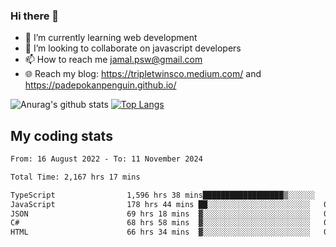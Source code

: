 ### Hi there 👋

<!--
**padepokanpenguin/padepokanpenguin** is a ✨ _special_ ✨ repository because its `README.md` (this file) appears on your GitHub profile.
-->

- 🌱 I’m currently learning  web development
- 👯 I’m looking to collaborate on javascript developers
- 📫 How to reach me jamal.psw@gmail.com
- 🌐 Reach my blog:
   https://tripletwinsco.medium.com/ and
   https://padepokanpenguin.github.io/

![Anurag's github stats](https://github-readme-stats.vercel.app/api?username=padepokanpenguin&count_private=true&disable_animations=false&show_icons=true&theme=default)
[![Top Langs](https://github-readme-stats.vercel.app/api/top-langs/?username=padepokanpenguin&theme=default&layout=compact)](https://github.com/padepokanpenguin)

## My coding stats

<!--START_SECTION:waka-->

```txt
From: 16 August 2022 - To: 11 November 2024

Total Time: 2,167 hrs 17 mins

TypeScript                1,596 hrs 38 mins██████████████████▒░░░░░░   73.67 %
JavaScript                178 hrs 44 mins ██░░░░░░░░░░░░░░░░░░░░░░░   08.25 %
JSON                      69 hrs 18 mins  ▓░░░░░░░░░░░░░░░░░░░░░░░░   03.20 %
C#                        68 hrs 58 mins  ▓░░░░░░░░░░░░░░░░░░░░░░░░   03.18 %
HTML                      66 hrs 34 mins  ▓░░░░░░░░░░░░░░░░░░░░░░░░   03.07 %
```

<!--END_SECTION:waka-->


